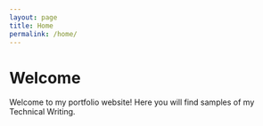 ```yaml
---
layout: page
title: Home
permalink: /home/
---
```


# Welcome


Welcome to my portfolio website! Here you will find samples of my Technical Writing.
